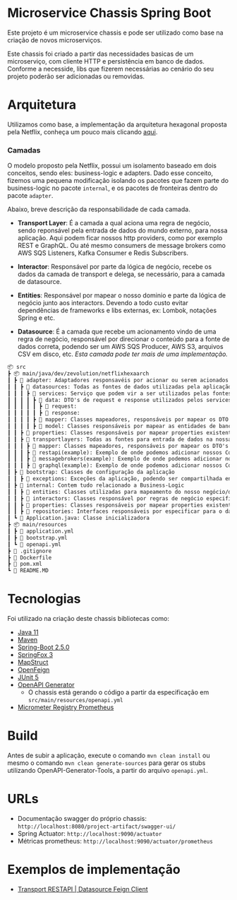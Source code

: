 # Microservice Chassis Spring Boot
Este projeto é um microservice chassis e pode ser utilizado como base na criação de novos microserviços.

Este chassis foi criado a partir das necessidades basicas de um microserviço, com cliente HTTP e persistência em banco de dados. 
Conforme a necesside, libs que fizerem necessárias ao cenário do seu projeto poderão ser adicionadas ou removidas.

# Arquitetura
Utilizamos como base, a implementação da arquitetura hexagonal proposta pela Netflix, conheça um pouco mais clicando [aqui](https://netflixtechblog.com/ready-for-changes-with-hexagonal-architecture-b315ec967749).

### Camadas
O modelo proposto pela Netflix, possui um isolamento baseado em dois conceitos, sendo eles: business-logic e adapters. Dado esse conceito,
fizemos uma pequena modificação isolando os pacotes que fazem parte do business-logic no pacote `internal`, e os pacotes de fronteiras dentro do pacote `adapter`.

Abaixo, breve descrição da responsabilidade de cada camada.

- **Transport Layer**: É a camada a qual aciona uma regra de negócio, sendo reponsável pela entrada de dados do mundo externo, para nossa aplicação.
Aqui podem ficar nossos http providers, como por exemplo REST e GraphQL. Ou até mesmo consumers de message brokers como AWS SQS Listeners, Kafka Consumer e Redis Subscribers. 
  
- **Interactor**: Responsável por parte da lógica de negócio, recebe os dados da camada de transport e delega, se necessário, para a camada de datasource. 

- **Entities**: Responsável por mapear o nosso dominio e parte da lógica de negócio junto aos interactors. Devendo a todo custo
evitar dependências de frameworks e libs externas, ex: Lombok, notações Spring e etc.

- **Datasource**: É a camada que recebe um acionamento vindo de uma regra de negócio, responsável por direcionar o conteúdo
para a fonte de dados correta, podendo ser um AWS SQS Producer, AWS S3, arquivos CSV em disco, etc. *Esta camada pode ter mais de uma implementação.*

```markdown
📦 src
┣ 📦 main/java/dev/zevolution/netflixhexaarch
┃ ┣ 📂 adapter: Adaptadores responsavéis por acionar ou serem acionados a partir de eventos externos ou do bussiness-logic
┃ ┃ ┣ 📂 datasources: Todas as fontes de dados utilizadas pela aplicação
┃ ┃ ┃ ┣ 📂 services: Serviço que podem vir a ser utilizados pelas fontes de dados, ex: uma class Feign Client
┃ ┃ ┃ ┃ ┣ 📂 data: DTO's de request e response utilizados pelos services acima
┃ ┃ ┃ ┃ ┃ ┣ 📂 request:
┃ ┃ ┃ ┃ ┃ ┣ 📂 response:
┃ ┃ ┃ ┃ ┣ 📂 mapper: Classes mapeadores, responsáveis por mapear os DTO's dos services, para entidades do bussiness-logic(internal)
┃ ┃ ┃ ┃ ┣ 📂 model: Classes responsáveis por mapear as entidades de banco de dados, aqui, podemos utilizar anotações como @Entity, @Column, etc...
┃ ┃ ┣ 📂 properties: Classes responsáveis por mapear properties existentes no application.yml
┃ ┃ ┣ 📂 transportlayers: Todas as fontes para entrada de dados na nossa aplicação, ex: Controllers, Consumers, Socket, etc ...
┃ ┃ ┃ ┣ 📂 mapper: Classes mapeadores, responsáveis por mapear os DTO's da transportlayer, para entidades do bussiness-logic(internal) e vice-versa
┃ ┃ ┃ ┣ 📂 restapi(example): Exemplo de onde podemos adicionar nossos Controllers
┃ ┃ ┃ ┣ 📂 messagebrokers(example): Exemplo de onde podemos adicionar nossos Listeners, Consumers e Subscribers
┃ ┃ ┃ ┣ 📂 graphql(example): Exemplo de onde podemos adicionar nossos Controllers
┃ ┣ 📂 bootstrap: Classes de configuração da aplicação
┃ ┃ ┣ 📂 exceptions: Exceções da aplicação, podendo ser compartilhada entre camadas
┃ ┣ 📂 internal: Contem tudo relacionado a Business-Logic
┃ ┃ ┣ 📂 entities: Classes utilizadas para mapeamento do nosso negócio/dominio
┃ ┃ ┣ 📂 interactors: Classes responsável por regras de negócio especificas
┃ ┃ ┣ 📂 properties: Classes responsáveis por mapear properties existentes no application.yml
┃ ┃ ┣ 📂 repositories: Interfaces responsáveis por especificar para o datasource, qual o input e retorno exigido pelo nosso domínio 
┃ ┗ 📜 Application.java: Classe inicializadora
┣ 📦 main/resources
┃ ┣ 📜 application.yml
┃ ┣ 📜 bootstrap.yml
┃ ┗ 📜 openapi.yml
┣ 📜 .gitignore
┣ 📜 Dockerfile
┣ 📜 pom.xml
┗ 📜 README.MD
```

# Tecnologias
Foi utilizado na criação deste chassis bibliotecas como: 
* [Java 11](https://openjdk.java.net/projects/jdk/11/)
* [Maven](https://maven.apache.org/)
* [Spring-Boot 2.5.0](https://docs.spring.io/spring-boot/docs/2.2.2.RELEASE/reference/htmlsingle/)
* [SpringFox 3](https://github.com/springfox/springfox/releases/tag/3.0.0)
* [MapStruct](https://mapstruct.org/documentation/stable/reference/html/)
* [OpenFeign](https://spring.io/projects/spring-cloud-openfeign)
* [JUnit 5](https://junit.org/junit5/docs/current/user-guide/)
* [OpenAPI Generator](https://github.com/OpenAPITools/openapi-generator)
  * O chassis está gerando o código a partir da especificação em `src/main/resources/openapi.yml`
* [Micrometer Registry Prometheus](https://docs.spring.io/spring-boot/docs/current/reference/htmlsingle/#actuator.metrics.getting-started)

# Build
Antes de subir a aplicação, execute o comando `mvn clean install` ou mesmo o comando `mvn clean generate-sources` para gerar os stubs
utilizando OpenAPI-Generator-Tools, a partir do arquivo `openapi.yml`.

# URLs
 - Documentação swagger do próprio chassis: `http://localhost:8080/project-artifact/swagger-ui/`
 - Spring Actuator: `http://localhost:9090/actuator`
 - Métricas prometheus: `http://localhost:9090/actuator/prometheus`

# Exemplos de implementação
- [Transport RESTAPI | Datasource Feign Client](https://github.com/zevolution/netflix-hexagonal-architecture)